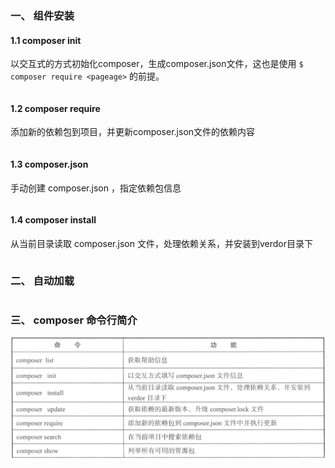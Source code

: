 ### 一、 组件安装

#### 1.1 composer init 

以交互式的方式初始化composer，生成composer.json文件，这也是使用 `$ composer require <pageage>` 的前提。

```

```

#### 1.2 composer require

添加新的依赖包到项目，并更新composer.json文件的依赖内容

```

```

#### 1.3 composer.json

手动创建 composer.json ，指定依赖包信息

```

```

#### 1.4 composer install

从当前目录读取 composer.json 文件，处理依赖关系，并安装到verdor目录下

```

```

### 二、 自动加载

```

```

### 三、 composer 命令行简介

![](/assets/2import.png)




